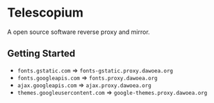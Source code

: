 Telescopium
==========================

A open source software reverse proxy and mirror.

## Getting Started

* `fonts.gstatic.com` => `fonts-gstatic.proxy.dawoea.org`
* `fonts.googleapis.com` => `fonts.proxy.dawoea.org`
* `ajax.googleapis.com` => `ajax.proxy.dawoea.org`
* `themes.googleusercontent.com` => `google-themes.proxy.dawoea.org`